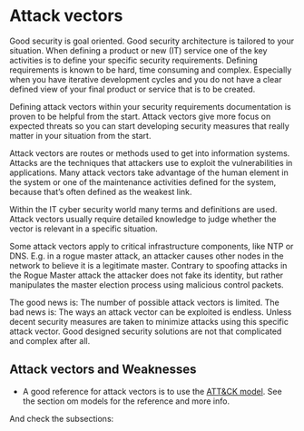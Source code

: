 # Attack vectors

Good security is goal oriented. Good security architecture is tailored to your situation.  When defining a product or new (IT) service one of the key activities is to define your specific security requirements. Defining requirements is known to be hard, time consuming and complex. Especially when you have iterative development cycles and you do not have a clear defined view of your final product or service that is to be created.

Defining attack vectors within your security requirements documentation is proven to be helpful from the start. Attack vectors give more focus on expected threats so you can start developing security measures that really matter in your situation from the start.

Attack vectors are routes or methods used to get into information systems. Attacks are the techniques that attackers use to exploit the vulnerabilities in applications. Many attack vectors take advantage of the human element in the system or one of the maintenance activities defined for the system, because that’s often defined as the weakest link.

Within the IT cyber security world many terms and definitions are used. Attack vectors usually require detailed knowledge to judge whether the vector is relevant in a specific situation.

Some attack vectors apply to critical infrastructure components, like NTP or DNS. E.g. in a rogue master attack, an attacker causes other nodes in the network to believe it is a legitimate master. Contrary to spoofing attacks in the Rogue Master attack the attacker does not fake its identity, but rather manipulates the master election process using malicious control packets.

The good news is: The number of possible attack vectors is limited. The bad news is: The ways an attack vector can be exploited is endless. Unless decent security measures are taken to minimize attacks using this specific attack vector. Good designed security solutions are not that complicated and complex after all.

## Attack vectors and Weaknesses 

* A good reference for attack vectors is to use the [ATT&CK model](https://attack.mitre.org/).
See the section om models for the reference and more info.

And check the subsections:

```{tableofcontents}
```

